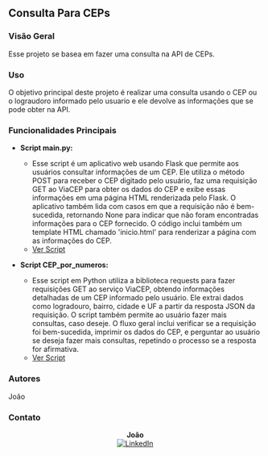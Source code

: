 ## Consulta Para CEPs

### Visão Geral

Esse projeto se basea em fazer uma consulta na API de CEPs.

### Uso

O objetivo principal deste projeto é realizar uma consulta usando o CEP ou o lograudoro informado pelo usuario e ele devolve as informações que se pode obter na API.

### Funcionalidades Principais

- **Script main.py:**
  - Esse script é um aplicativo web usando Flask que permite aos usuários consultar informações de um CEP. Ele utiliza o método POST para receber o CEP digitado pelo usuário, faz uma requisição GET ao ViaCEP para obter os dados do CEP e exibe essas informações em uma página HTML renderizada pelo Flask. O aplicativo também lida com casos em que a requisição não é bem-sucedida, retornando None para indicar que não foram encontradas informações para o CEP fornecido. O código inclui também um template HTML chamado 'inicio.html' para renderizar a página com as informações do CEP.
  - [Ver Script](https://github.com/gabriel-joao/Consulta_Cep/blob/main/CEP/main.py)

- **Script CEP_por_numeros:**
  - Esse script em Python utiliza a biblioteca requests para fazer requisições GET ao serviço ViaCEP, obtendo informações detalhadas de um CEP informado pelo usuário. Ele extrai dados como logradouro, bairro, cidade e UF a partir da resposta JSON da requisição. O script também permite ao usuário fazer mais consultas, caso deseje. O fluxo geral inclui verificar se a requisição foi bem-sucedida, imprimir os dados do CEP, e perguntar ao usuário se deseja fazer mais consultas, repetindo o processo se a resposta for afirmativa.
  - [Ver Script](https://github.com/gabriel-joao/Consulta_Cep/blob/main/CEP/CEP_por_numeros)

### Autores

João

### Contato

<p align="center">
  <b>João</b><br>
  <a href="https://www.linkedin.com/in/jo%C3%A3o-gabriel-souza-santos-b0289a224/">
    <img src="https://img.shields.io/badge/-LinkedIn-%230077B5?style=for-the-badge&logo=linkedin&logoColor=white" alt="LinkedIn">
  </a>
</p>
